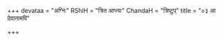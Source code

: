 +++
devataa = "अग्निः"
RShiH = "त्रित आप्त्यः"
ChandaH = "त्रिष्टुप्"
title = "०३ आ देवानामपि"

+++
